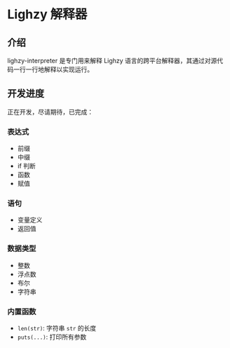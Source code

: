 # Lighzy 解释器

## 介绍

lighzy-interpreter 是专门用来解释 Lighzy 语言的跨平台解释器，其通过对源代码一行一行地解释以实现运行。

## 开发进度

正在开发，尽请期待，已完成：

### 表达式

- 前缀
- 中缀
- if 判断
- 函数
- 赋值

### 语句

- 变量定义
- 返回值

### 数据类型

- 整数
- 浮点数
- 布尔
- 字符串

### 内置函数

- `len(str)`: 字符串 `str` 的长度
- `puts(...)`: 打印所有参数
